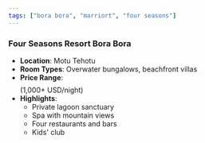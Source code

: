 ```yaml
---
tags: ["bora bora", "marriort", "four seasons"]
---
```

  ### Four Seasons Resort Bora Bora
- **Location**: Motu Tehotu
- **Room Types**: Overwater bungalows, beachfront villas
- **Price Range**: $$$$ (1,000+ USD/night)
- **Highlights**: 
  - Private lagoon sanctuary
  - Spa with mountain views
  - Four restaurants and bars
  - Kids' club